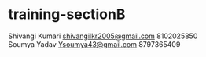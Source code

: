 # training-sectionB
Shivangi Kumari shivangilkr2005@gmail.com 8102025850 </br>
Soumya Yadav Ysoumya43@gmail.com 8797365409 </br>
